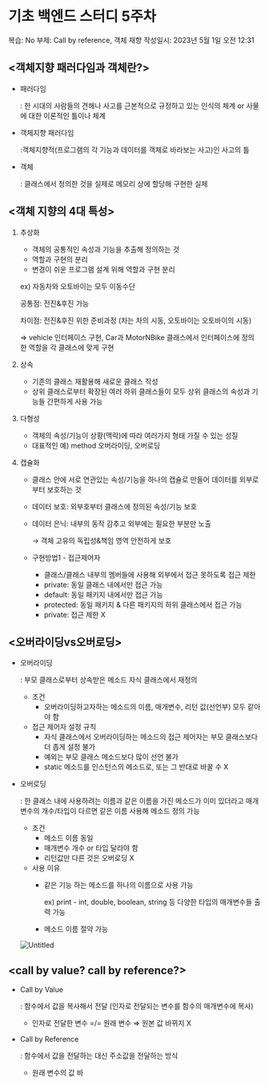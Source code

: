 # 기초 백엔드 스터디 5주차

복습: No
부제: Call by reference, 객체 재향
작성일시: 2023년 5월 1일 오전 12:31

## <객체지향 패러다임과 객체란?>

- 패러다임
    
    : 한 시대의 사람들의 견해나 사고를 근본적으로 규정하고 있는 인식의 체계 or 사물에 대한 이론적인 틀이나 체계
    
- 객체지향 패러다임
    
    :객체지향적(프로그램의 각 기능과 데이터를 객체로 바라보는 사고)인 사고의 틀
    
- 객체
    
    : 클래스에서 정의한 것을 실제로 메모리 상에 할당해 구현한 실체
    

## <객체 지향의 4대 특성>

1. 추상화
    - 객체의 공통적인 속성과 기능을 추출해 정의하는 것
    - 역할과 구현의 분리
    - 변경이 쉬운 프로그램 설계 위해 역할과 구현 분리
    
    ex) 자동차와 오토바이는 모두 이동수단
    
    공통점: 전진&후진 가능
    
    차이점: 전진&후진 위한 준비과정 (차는 차의 시동, 오토바이는 오토바이의 시동)
    
    ⇒ vehicle 인터페이스 구현, Car과 MotorNBike 클래스에서 인터페이스에 정의한 역할을 각 클래스에 맞게 구현
    
2. 상속
    - 기존의 클래스 재활용해 새로운 클래스 작성
    - 상위 클래스로부터 확장된 여러 하위 클래스들이 모두 상위 클래스의 속성과 기능들 간편하게 사용 가능
3. 다형성
    - 객체의 속성/기능이 상황(맥락)에 따라 여러가지 형태 가질 수 있는 성질
    - 대표적인 예) method 오버라이딩, 오버로딩
4. 캡슐화
    - 클래스 안에 서로 연관있는 속성/기능을 하나의 캡슐로 만들어 데이터를 외부로부터 보호하는 것
    - 데이터 보호: 외부호부터 클래스에 정의된 속성/기능 보호
    - 데이터 은닉: 내부의 동작 감추고 외부에는 필요한 부분만 노출
        
        → 객체 고유의 독립성&책임 영역 안전하게 보호
        
    - 구현방법1 - 접근제어자
        - 클래스/클래스 내부의 멤버들에 사용해 외부에서 접근 못하도록 접근 제한
        - private: 동일 클래스 내에서만 접근 가능
        - default: 동일 패키지 내에서만 접근 가능
        - protected: 동일 패키지 & 다른 패키지의 하위 클래스에서 접근 가능
        - private: 접근 제한 X

## <오버라이딩vs오버로딩>

- 오버라이딩
    
    : 부모 클래스로부터 상속받은 메소드 자식 클래스에서 재정의
    
    - 조건
        - 오버라이딩하고자하는 메소드의 이름, 매개변수, 리턴 값(선언부) 모두 같아야 함
    - 접근 제어자 설정 규칙
        - 자식 클래스에서 오버라이딩하는 메소드의 접근 제어자는 부모 클래스보다 더 좁게 설정 불가
        - 예외는 부모 클래스 메소드보다 많이 선언 불가
        - static  메소드를 인스턴스의 메소드로, 또는 그 반대로 바꿀 수 X
- 오버로딩
    
    : 한 클래스 내에 사용하려는 이름과 같은 이름을 가진 메소드가 이미 있더라고 매개변수의 개수/타입이 다르면 같은 이름 사용해 메소드 정의 가능
    
    - 조건
        - 메소드 이름 동일
        - 매개변수 개수 or  타입 달라야 함
        - 리턴값만 다른 것은 오버로딩 X
    - 사용 이유
        - 같은 기능 하는 메소드를 하나의 이름으로 사용 가능
            
            ex) print - int, double, boolean, string 등 다양한 타입의 매개변수들 출력 가능
            
        - 메소드 이름 절약 가능
    
    ![Untitled](%E1%84%80%E1%85%B5%E1%84%8E%E1%85%A9%20%E1%84%87%E1%85%A2%E1%86%A8%E1%84%8B%E1%85%A6%E1%86%AB%E1%84%83%E1%85%B3%20%E1%84%89%E1%85%B3%E1%84%90%E1%85%A5%E1%84%83%E1%85%B5%205%E1%84%8C%E1%85%AE%E1%84%8E%E1%85%A1%20871bb17009244c178724f505b5472ed6/Untitled.png)
    

## <call by value? call by reference?>

- Call by Value
    
    : 함수에서 값을 복사해서 전달 (인자로 전달되는 변수를 함수의 매개변수에 복사)
    
    - 인자로 전달한 변수 =/= 원래 변수 ⇒ 원본 값 바뀌지 X
- Call by Reference
    
    : 함수에서 값을 전달하는 대신 주소값을 전달하는 방식
    
    - 원래 변수의 값 바